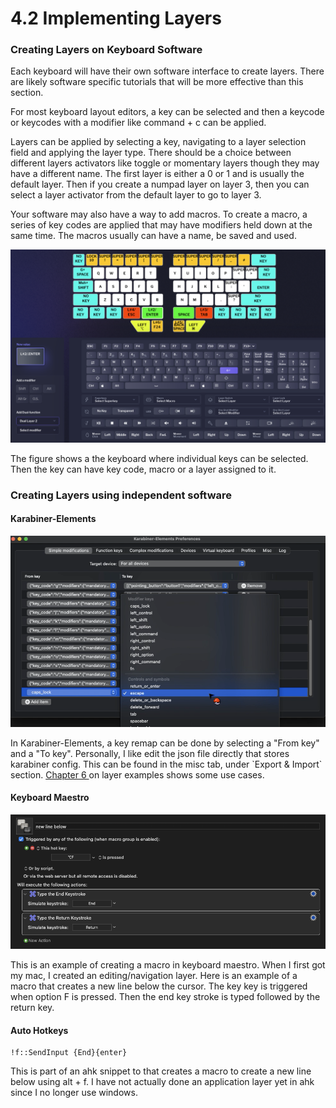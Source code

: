 # 4.2 Implementing Layers

### Creating Layers on Keyboard Software

Each keyboard will have their own software interface to create layers. There are likely software specific tutorials that will be more effective than this section.

For most keyboard layout editors, a key can be selected and then a keycode or keycodes with a modifier like command + c can be applied.

Layers can be applied by selecting a key, navigating to a layer selection field and applying the layer type. There should be a choice between different layers activators like toggle or momentary layers though they may have a different name. The first layer is either a 0 or 1 and is usually the default layer. Then if you create a numpad layer on layer 3, then you can select a layer activator from the default layer to go to layer 3.

Your software may also have a way to add macros. To create a macro, a series of key codes are applied that may have modifiers held down at the same time. The macros usually can have a name, be saved and used.

![Bazecor software used to create layers](<../.gitbook/assets/Screen Shot 2022-06-11 at 12.21.56 AM.png>)

The figure shows a the keyboard where individual keys can be selected. Then the key can have key code, macro or a layer assigned to it.

### Creating Layers using independent software

#### Karabiner-Elements

![](<../.gitbook/assets/Screen Shot 2022-06-11 at 1.28.40 AM.png>)

In Karabiner-Elements, a key remap can be done by selecting a "From key" and a "To key". Personally, I like edit the json file directly that stores karabiner config. This can be found in the misc tab, under \`Export & Import\` section. [Chapter 6 ](broken-reference)on layer examples shows some use cases.

#### Keyboard Maestro

![Creating a macro in Keyboard Maestro](<../.gitbook/assets/Screen Shot 2022-06-11 at 1.11.39 AM.png>)

This is an example of creating a macro in keyboard maestro. When I first got my mac, I created an editing/navigation layer. Here is an example of a macro that creates a new line below the cursor. The key key is triggered when option F is pressed. Then the end key stroke is typed followed by the return key.&#x20;



#### Auto Hotkeys

```
!f::SendInput {End}{enter}
```

This is part of an ahk snippet to that creates a macro to create a new line below using alt + f. I have not actually done an application layer yet in ahk since I no longer use windows.

